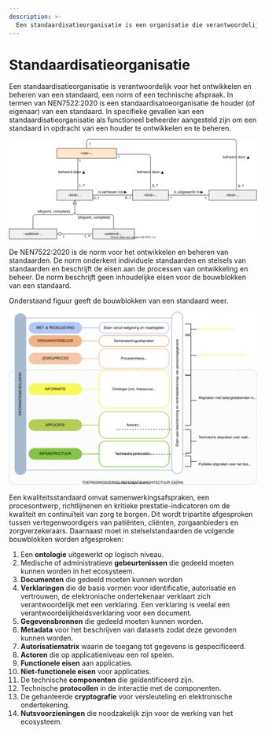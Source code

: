 ```yaml
---
description: >-
  Een standaardisatieorganisatie is een organisatie die verantwoordelijk is voor beschrijven van een stelselstandaard, een standaard die voor het informatiestelsel gerealiseerd is.
---
```


# Standaardisatieorganisatie
Een standaardisatieorganisatie is verantwoordelijk voor het ontwikkelen en beheren van een standaard, een norm of een technische afspraak. In termen van NEN7522:2020 is een standaardisatoeorganisatie de houder (of eigenaar) van een standaard. In specifieke gevallen kan een standaardisatieorganisatie als functioneel beheerder aangesteld zijn om een standaard in opdracht van een houder te ontwikkelen en te beheren.



![](../.gitbook/assets/act-standa-onto.svg)



De NEN7522:2020 is de norm voor het ontwikkelen en beheren van standaarden. De norm onderkent individuele standaarden en stelsels van standaarden en beschrijft de eisen aan de processen van ontwikkeling en beheer. De norm beschrijft geen inhoudelijke eisen voor de bouwblokken van een standaard.  

Onderstaand figuur geeft de bouwblokken van een standaard weer.

![](../.gitbook/assets/act-standa-buildingblocks.svg)



Een kwaliteitsstandaard omvat samenwerkingsafspraken, een procesontwerp, richtlijnenen en kritieke prestatie-indicatoren om de kwaliteit en continuïteit van zorg te borgen. Dit wordt tripartite afgesproken tussen vertegenwoordigers van patiënten, cliënten, zorgaanbieders en zorgverzekeraars. Daarnaast moet in stelselstandaarden de volgende bouwblokken worden afgesproken:

1. Een **ontologie** uitgewerkt op logisch niveau.
2. Medische of administratieve **gebeurtenissen** die gedeeld moeten kunnen worden in het ecosysteem. 
3. **Documenten** die gedeeld moeten kunnen worden
4. **Verklaringen** die de basis vormen voor identificatie, autorisatie en vertrouwen, de elektronische ondertekenaar verklaart zich verantwoordelijk met een verklaring. Een verklaring is veelal een verantwoordelijkheidsverklaring voor een document.
5. **Gegevensbronnen** die gedeeld moeten kunnen worden.
6. **Metadata** voor het beschrijven van datasets zodat deze gevonden kunnen worden.
7. **Autorisatiematrix** waarin de toegang tot gegevens is gespecificeerd.
8. **Actoren** die op applicatieniveau een rol spelen.
9. **Functionele eisen** aan applicaties.
10. **Niet-functionele eisen** voor applicaties.
11. De technische **componenten** die geïdentificeerd zijn.
12. Technische **protocollen** in de interactie met de componenten.
13. De gehanteerde **cryptografie** voor versleuteling en elektronische ondertekening.
14. **Nutsvoorzieningen** die noodzakelijk zijn voor de werking van het ecosysteem.

